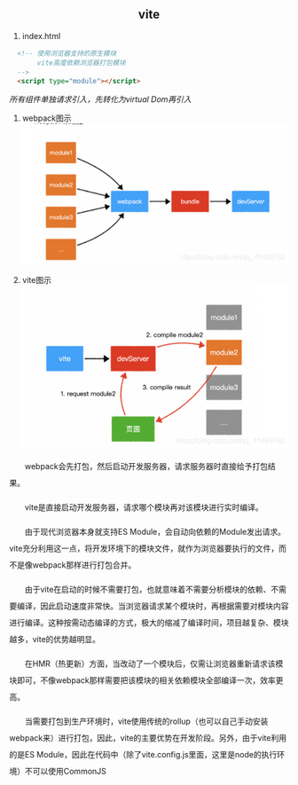 ## <center>vite</center>

1. index.html
  ```html
    <!-- 使用浏览器支持的原生模块
         vite高度依赖浏览器打包模块
    -->
    <script type="module"></script>
  ```
*所有组件单独请求引入，先转化为virtual Dom再引入*

1. webpack图示
![avatar](../image/vite/webpack.png)

1. vite图示
![avatar](../image/vite/vite.png)

<p style="text-indent:2em;line-height:30px;">webpack会先打包，然后启动开发服务器，请求服务器时直接给予打包结果。</p>
<p style="text-indent:2em;line-height:30px;">vite是直接启动开发服务器，请求哪个模块再对该模块进行实时编译。</p>
<p style="text-indent:2em;line-height:30px;">由于现代浏览器本身就支持ES Module，会自动向依赖的Module发出请求。vite充分利用这一点，将开发环境下的模块文件，就作为浏览器要执行的文件，而不是像webpack那样进行打包合并。</p>
<p style="text-indent:2em;line-height:30px;">由于vite在启动的时候不需要打包，也就意味着不需要分析模块的依赖、不需要编译，因此启动速度非常快。当浏览器请求某个模块时，再根据需要对模块内容进行编译。这种按需动态编译的方式，极大的缩减了编译时间，项目越复杂、模块越多，vite的优势越明显。</p>
<p style="text-indent:2em;line-height:30px;">在HMR（热更新）方面，当改动了一个模块后，仅需让浏览器重新请求该模块即可，不像webpack那样需要把该模块的相关依赖模块全部编译一次，效率更高。</p>
<p style="text-indent:2em;line-height:30px;">当需要打包到生产环境时，vite使用传统的rollup（也可以自己手动安装webpack来）进行打包，因此，vite的主要优势在开发阶段。另外，由于vite利用的是ES Module，因此在代码中（除了vite.config.js里面，这里是node的执行环境）不可以使用CommonJS</p>